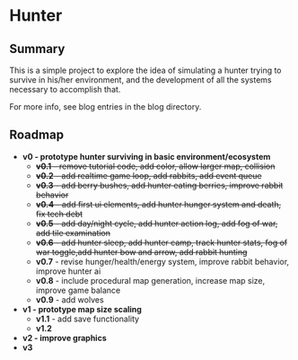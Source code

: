 # Hunter
## Summary
This is a simple project to explore the idea of simulating a hunter trying to survive in his/her environment, and the development of all the systems necessary to accomplish that.

For more info, see blog entries in the blog directory.

## Roadmap
* **v0 - prototype hunter surviving in basic environment/ecosystem**
  * ~~**v0.1** - remove tutorial code, add color, allow larger map, collision~~
  * ~~**v0.2** - add realtime game loop, add rabbits, add event queue~~
  * ~~**v0.3** - add berry bushes, add hunter eating berries, improve rabbit behavior~~
  * ~~**v0.4** - add first ui elements, add hunter hunger system and death, fix tech debt~~
  * ~~**v0.5** - add day/night cycle, add hunter action log, add fog of war, add tile examination~~
  * ~~**v0.6** - add hunter sleep, add hunter camp, track hunter stats, fog of war toggle,add hunter bow and arrow, add rabbit hunting~~
  * **v0.7** - revise hunger/health/energy system, improve rabbit behavior, improve hunter ai
  * **v0.8** - include procedural map generation, increase map size, improve game balance
  * **v0.9** - add wolves
* **v1 - prototype map size scaling**
  * **v1.1** - add save functionality
  * **v1.2**
* **v2 - improve graphics**
* **v3**
